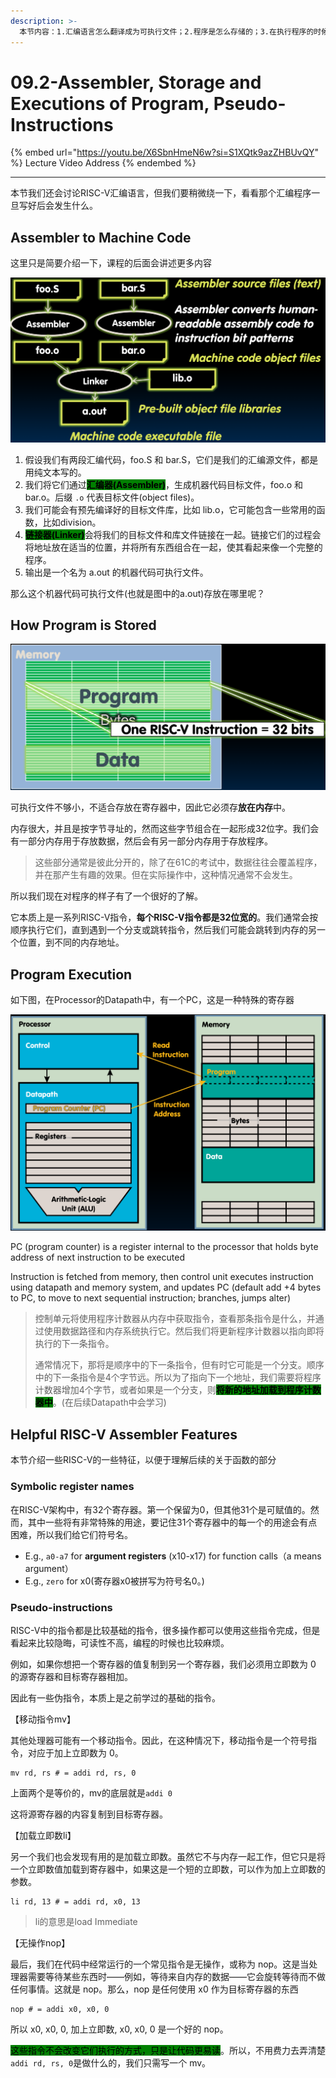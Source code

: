 ```yaml
---
description: >-
  本节内容：1.汇编语言怎么翻译成为可执行文件；2.程序是怎么存储的；3.在执行程序的时候Processor和Memory在做什么；4.汇编语言中的寄存器的别名以及助记伪指令
---
```


# 09.2-Assembler, Storage and Executions of Program, Pseudo-Instructions

{% embed url="https://youtu.be/X6SbnHmeN6w?si=S1XQtk9azZHBUvQY" %}
Lecture Video Address
{% endembed %}

***

本节我们还会讨论RISC-V汇编语言，但我们要稍微绕一下，看看那个汇编程序一旦写好后会发生什么。

## Assembler to Machine Code

这里只是简要介绍一下，课程的后面会讲述更多内容

![process of assembling and linking](.image/image-20240605215901141.png)

1. 假设我们有两段汇编代码，foo.S 和 bar.S，它们是我们的汇编源文件，都是用纯文本写的。
2. 我们将它们通过<mark style="background-color:green;">**汇编器(Assembler)**</mark>，生成机器代码目标文件，foo.o 和 bar.o。后缀 `.o` 代表目标文件(object files)。
3. 我们可能会有预先编译好的目标文件库，比如 lib.o，它可能包含一些常用的函数，比如division。
4. <mark style="background-color:green;">**链接器(Linker)**</mark>会将我们的目标文件和库文件链接在一起。链接它们的过程会将地址放在适当的位置，并将所有东西组合在一起，使其看起来像一个完整的程序。
5. 输出是一个名为 a.out 的机器代码可执行文件。

那么这个机器代码可执行文件(也就是图中的a.out)存放在哪里呢？

## How Program is Stored

![how program is stored](.image/image-20240605215924845.png)

可执行文件不够小，不适合存放在寄存器中，因此它必须存**放在内存**中。

内存很大，并且是按字节寻址的，然而这些字节组合在一起形成32位字。我们会有一部分内存用于存放数据，然后会有另一部分内存用于存放程序。

> 这些部分通常是彼此分开的，除了在61C的考试中，数据往往会覆盖程序，并在那产生有趣的效果。但在实际操作中，这种情况通常不会发生。

所以我们现在对程序的样子有了一个很好的了解。

它本质上是一系列RISC-V指令，**每个RISC-V指令都是32位宽的**。我们通常会按顺序执行它们，直到遇到一个分支或跳转指令，然后我们可能会跳转到内存的另一个位置，到不同的内存地址。

## Program Execution

如下图，在Processor的Datapath中，有一个PC，这是一种特殊的寄存器

![processor & memory](.image/image-20240605220012387.png)

PC (program counter) is a register internal to the processor that holds byte address of next instruction to be executed

Instruction is fetched from memory, then control unit executes instruction using datapath and memory system, and updates PC (default add +4 bytes to PC, to move to next sequential instruction; branches, jumps alter)

> 控制单元将使用程序计数器从内存中获取指令，查看那条指令是什么，并通过使用数据路径和内存系统执行它。然后我们将更新程序计数器以指向即将执行的下一条指令。
>
> 通常情况下，那将是顺序中的下一条指令，但有时它可能是一个分支。顺序中的下一条指令是4个字节远。所以为了指向下一个地址，我们需要将程序计数器增加4个字节，或者如果是一个分支，则<mark style="background-color:green;">**将新的地址加载到程序计数器中**</mark>。(在后续Datapath中会学习)

## Helpful RISC-V Assembler Features

本节介绍一些RISC-V的一些特征，以便于理解后续的关于函数的部分

### Symbolic register names

在RISC-V架构中，有32个寄存器。第一个保留为0，但其他31个是可赋值的。然而，其中一些将有非常特殊的用途，要记住31个寄存器中的每一个的用途会有点困难，所以我们给它们符号名。

* E.g., `a0-a7` for **argument registers** (x10-x17) for function calls（a means argument）
* E.g., `zero` for x0(寄存器x0被拼写为符号名0。)

### Pseudo-instructions

RISC-V中的指令都是比较基础的指令，很多操作都可以使用这些指令完成，但是看起来比较隐晦，可读性不高，编程的时候也比较麻烦。

例如，如果你想把一个寄存器的值复制到另一个寄存器，我们必须用立即数为 0 的源寄存器和目标寄存器相加。

因此有一些伪指令，本质上是之前学过的基础的指令。

【移动指令mv】

其他处理器可能有一个移动指令。因此，在这种情况下，移动指令是一个符号指令，对应于加上立即数为 0。

```assembly
mv rd, rs # = addi rd, rs, 0
```

上面两个是等价的，mv的底层就是`addi 0`

这将源寄存器的内容复制到目标寄存器。

【加载立即数li】

另一个我们也会发现有用的是加载立即数。虽然它不与内存一起工作，但它只是将一个立即数值加载到寄存器中，如果这是一个短的立即数，可以作为加上立即数的参数。

```Assembly
li rd, 13 # = addi rd, x0, 13
```

> li的意思是load Immediate

【无操作nop】

最后，我们在代码中经常运行的一个常见指令是无操作，或称为 nop。这是当处理器需要等待某些东西时——例如，等待来自内存的数据——它会旋转等待而不做任何事情。这就是 nop。那么，nop 是任何使用 x0 作为目标寄存器的东西

```Assembly
nop # = addi x0, x0, 0
```

所以 x0, x0, 0, 加上立即数, x0, x0, 0 是一个好的 nop。

<mark style="background-color:green;">这些指令不会改变它们执行的方式，只是让代码更易读</mark>。所以，不用费力去弄清楚`addi rd, rs, 0`是做什么的，我们只需写一个 mv。
